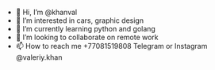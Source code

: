 - 👋 Hi, I’m @khanval
- 👀 I’m interested in cars, graphic design
- 🌱 I’m currently learning python and golang
- 💞️ I’m looking to collaborate on remote work
- 📫 How to reach me +77081519808 Telegram or Instagram @valeriy.khan

<!---
khanval/khanval is a ✨ special ✨ repository because its `README.md` (this file) appears on your GitHub profile.
You can click the Preview link to take a look at your changes.
--->
